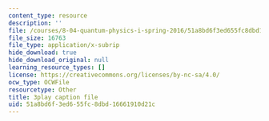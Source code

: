```yaml
---
content_type: resource
description: ''
file: /courses/8-04-quantum-physics-i-spring-2016/51a8bd6f3ed655fc8dbd16661910d21c_jANZxzetPaQ.vtt
file_size: 16763
file_type: application/x-subrip
hide_download: true
hide_download_original: null
learning_resource_types: []
license: https://creativecommons.org/licenses/by-nc-sa/4.0/
ocw_type: OCWFile
resourcetype: Other
title: 3play caption file
uid: 51a8bd6f-3ed6-55fc-8dbd-16661910d21c
---
```

